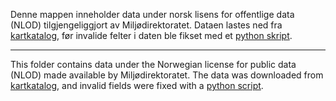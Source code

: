 Denne mappen inneholder data under norsk lisens for offentlige data (NLOD) tilgjengeliggjort av Miljødirektoratet.
Dataen lastes ned fra [kartkatalog](https://kartkatalog.miljodirektoratet.no/Dataset/Details/501), før invalide felter i
daten ble fikset med et [python skript](fix_invalid_values.py).

---

This folder contains data under the Norwegian license for public data (NLOD) made available by Miljødirektoratet.
The data was downloaded from [kartkatalog](https://kartkatalog.miljodirektoratet.no/Dataset/Details/501), and invalid
fields were fixed with a [python script](fix_invalid_values.py).
